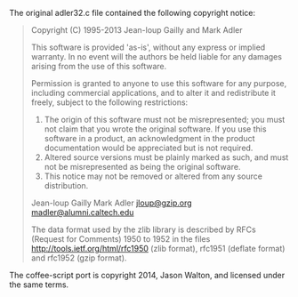 The original adler32.c file contained the following copyright notice:

> Copyright (C) 1995-2013 Jean-loup Gailly and Mark Adler
>
> This software is provided 'as-is', without any express or implied
> warranty.  In no event will the authors be held liable for any damages
> arising from the use of this software.
>
> Permission is granted to anyone to use this software for any purpose,
> including commercial applications, and to alter it and redistribute it
> freely, subject to the following restrictions:
>
> 1. The origin of this software must not be misrepresented; you must not
>  claim that you wrote the original software. If you use this software
>  in a product, an acknowledgment in the product documentation would be
>  appreciated but is not required.
> 2. Altered source versions must be plainly marked as such, and must not be
>  misrepresented as being the original software.
> 3. This notice may not be removed or altered from any source distribution.
>
> Jean-loup Gailly        Mark Adler
> jloup@gzip.org          madler@alumni.caltech.edu
>
>
> The data format used by the zlib library is described by RFCs (Request for
> Comments) 1950 to 1952 in the files http://tools.ietf.org/html/rfc1950
> (zlib format), rfc1951 (deflate format) and rfc1952 (gzip format).

The coffee-script port is copyright 2014, Jason Walton, and licensed under the same terms.